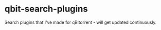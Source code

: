 # qbit-search-plugins
Search plugins that I've made for qBitorrent - will get updated continuously.
